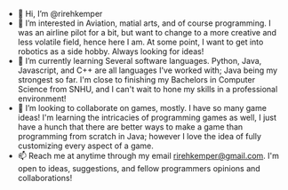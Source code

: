- 👋 Hi, I’m @rirehkemper
- 👀 I’m interested in Aviation, matial arts, and of course programming. I was an airline pilot for a bit, but want to change to a more creative and less volatile field, hence here I am.
At some point, I want to get into robotics as a side hobby. Always looking for ideas!
- 🌱 I’m currently learning Several software languages. Python, Java, Javascript, and C++ are all languages I've worked with; Java being my strongest so far. I'm close to finishing my Bachelors
in Computer Science from SNHU, and I can't wait to hone my skills in a professional environment!
- 💞️ I’m looking to collaborate on games, mostly. I have so many game ideas!  I'm learning the intricacies of programming games as well, I just have a hunch that there are better ways to make a game
than programming from scratch in Java; however I love the idea of fully customizing every aspect of a game. 
- 📫 Reach me at anytime through my email rirehkemper@gmail.com.  I'm open to ideas, suggestions, and fellow programmers opinions and collaborations!  

<!---
rirehkemper/rirehkemper is a ✨ special ✨ repository because its `README.md` (this file) appears on your GitHub profile.
You can click the Preview link to take a look at your changes.
--->
